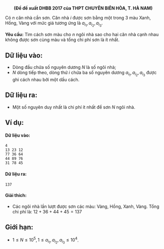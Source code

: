 **<center>(Đề đề xuất DHBB $2017$ của THPT CHUYÊN BIÊN HÒA, T. HÀ NAM)</center>**

Có $n$ căn nhà cần sơn. Căn nhà $i$ được sơn bằng một trong $3$ màu Xanh, Hồng, Vàng với mức giá tương ứng là $a_{i_1}, a_{i_2}, a_{i_3}$.

**Yêu cầu:** Tìm cách sơn màu cho $n$ ngôi nhà sao cho hai căn nhà cạnh nhau không được sơn cùng màu và tổng chi phí sơn là ít nhất.

## Dữ liệu vào:
- Dòng đầu chứa số nguyên dương $N$ là số ngôi nhà;
- $N$ dòng tiếp theo, dòng thứ $i$ chứa ba số nguyên dương $a_{i_1}, a_{i_2}, a_{i_3}$ được ghi cách nhau bởi một dấu cách.

## Dữ liệu ra:
- Một số nguyên duy nhất là chi phí ít nhất để sơn $N$ ngôi nhà.

## Ví dụ:
#### Dữ liệu vào:
```
4
13 23 12
77 36 64
44 89 76
31 78 45
```

#### Dữ liệu ra:
```
137
```

#### Giải thích:
- Các ngôi nhà lần lượt được sơn các màu: Vàng, Hồng, Xanh, Vàng. Tổng chi phí là: $12 + 36 + 44 + 45 = 137$

## Giới hạn:
- $1 ≤ N ≤ 10^5, 1 ≤ a_{i_1}, a_{i_2}, a_{i_3} ≤ 10^4$.